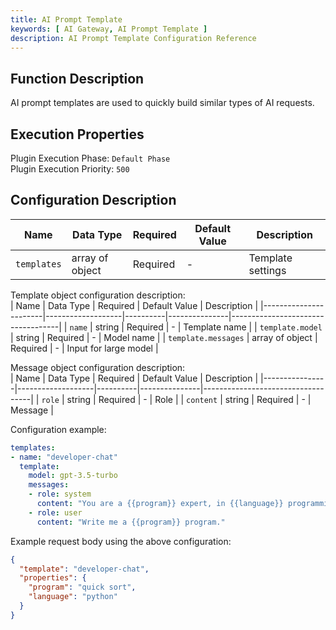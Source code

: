 ```yaml
---
title: AI Prompt Template
keywords: [ AI Gateway, AI Prompt Template ]
description: AI Prompt Template Configuration Reference
---
```

## Function Description
AI prompt templates are used to quickly build similar types of AI requests.

## Execution Properties
Plugin Execution Phase: `Default Phase`  
Plugin Execution Priority: `500`  

## Configuration Description
| Name            | Data Type         | Required | Default Value | Description                       |
|-----------------|-------------------|----------|---------------|-----------------------------------|
| `templates`     | array of object   | Required | -             | Template settings                 |

Template object configuration description:  
| Name                  | Data Type         | Required | Default Value | Description                       |
|-----------------------|-------------------|----------|---------------|-----------------------------------|
| `name`                | string            | Required | -             | Template name                     |
| `template.model`     | string            | Required | -             | Model name                        |
| `template.messages`   | array of object   | Required | -             | Input for large model            |

Message object configuration description:  
| Name           | Data Type         | Required | Default Value | Description                       |
|----------------|-------------------|----------|---------------|-----------------------------------|
| `role`         | string            | Required | -             | Role                              |
| `content`      | string            | Required | -             | Message                           |

Configuration example:  
```yaml
templates:
- name: "developer-chat"
  template:
    model: gpt-3.5-turbo
    messages:
    - role: system
      content: "You are a {{program}} expert, in {{language}} programming language."
    - role: user
      content: "Write me a {{program}} program."
```

Example request body using the above configuration:  
```json
{
  "template": "developer-chat",
  "properties": {
    "program": "quick sort",
    "language": "python"
  }
}
```  
